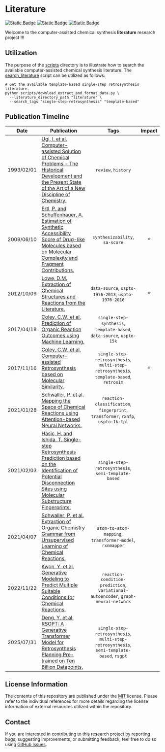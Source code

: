 # Literature
[![Static Badge](https://img.shields.io/badge/Institute%20of%20Science%20Tokyo-%231C3177?style=flat)](https://www.isct.ac.jp)
[![Static Badge](https://img.shields.io/badge/Elix%2C%20Inc.-%235EB6B3?style=flat)](https://www.elix-inc.com)
[![Static Badge](https://img.shields.io/badge/Faculty%20of%20Electrical%20Engineering-%23275D91?style=flat)](https://www.etf.unsa.ba)

Welcome to the computer-assisted chemical synthesis **literature** research project !!!


## Utilization
The purpose of the [scripts](/scripts) directory is to illustrate how to search the available computer-assisted chemical synthesis literature.
The [search_literature](/scripts/search_literature.py) script can be utilized as follows:

```shell
# Get the available template-based single-step retrosynthesis literature.
python scripts/download_extract_and_format_data.py \
  --literature_directory_path "literature" \
  --search_tags "single-step-retrosynthesis" "template-based"
```


## Publication Timeline
|    Date    | Publication                                                                                                                                                                                                                |                                           Tags                                            | Impact |
|:----------:|----------------------------------------------------------------------------------------------------------------------------------------------------------------------------------------------------------------------------|:-----------------------------------------------------------------------------------------:|:------:|
| 1993/02/01 | [Ugi, I. et al. Computer-assisted Solution of Chemical Problems - The Historical Development and the Present State of the Art of a New Discipline of Chemistry.](literature/1993/19930201_ugi_i_et_al.md)                  |                                    `review`, `history`                                    |        |
| 2009/06/10 | [Ertl, P. and Schuffenhauer, A. Estimation of Synthetic Accessibility Score of Drug-like Molecules based on Molecular Complexity and Fragment Contributions.](literature/2009/20090610_ertl_p_and_schuffenhauer_a.md)      |                              `synthesizability`, `sa-score`                               | :star: |
| 2012/10/09 | [Lowe, D.M. Extraction of Chemical Structures and Reactions from the Literature.](literature/2012/20121009_lowe_d_m.md)                                                                                                    |                    `data-source`, `uspto-1976-2013`, `uspto-1976-2016`                    | :star: |
| 2017/04/18 | [Coley, C.W. et al. Prediction of Organic Reaction Outcomes using Machine Learning.](literature/2017/20170418_coley_c_w_et_al.md)                                                                                          |           `single-step-synthesis`, `template-based`, `data-source`, `uspto-15k`           |        |
| 2017/11/16 | [Coley, C.W. et al. Computer-assisted Retrosynthesis based on Molecular Similarity.](literature/2017/20171116_coley_c_w_et_al.md)                                                                                          |  `single-step-retrosynthesis`, `multi-step-retrosynthesis`, `template-based`, `retrosim`  | :star: |
| 2021/01/28 | [Schwaller, P. et al. Mapping the Space of Chemical Reactions using Attention-based Neural Networks.](literature/2021/20210128_schwaller_p_et_al.md)                                                                       |     `reaction-classification`, `fingerprint`, `transformer`, `rxnfp`, `uspto-1k-tpl`      |        |
| 2021/02/03 | [Hasic, H. and Ishida, T. Single-step Retrosynthesis Prediction based on the Identification of Potential Disconnection Sites using Molecular Substructure Fingerprints.](literature/2021/20210203_hasic_h_and_ishida_t.md) |                    `single-step-retrosynthesis`, `semi-template-based`                    |        |
| 2021/04/07 | [Schwaller, P. et al. Extraction of Organic Chemistry Grammar from Unsupervised Learning of Chemical Reactions.](literature/2021/20210407_schwaller_p_et_al.md)                                                            |                 `atom-to-atom-mapping`, `transformer-model`, `rxnmapper`                  |        |
| 2022/11/22 | [Kwon, Y. et al. Generative Modeling to Predict Multiple Suitable Conditions for Chemical Reactions.](literature/2022/20221122_kwon_y_et_al.md)                                                                            |    `reaction-condition-prediction`, `variational-autoencoder`, `graph-neural-network`     |        |
| 2025/07/31 | [Deng, Y. et al. RSGPT: A Generative Transformer Model for Retrosynthesis Planning Pre-trained on Ten Billion Datapoints.](literature/2025/20250731_deng_y_et_al.md)                                                       | `single-step-retrosynthesis`, `multi-step-retrosynthesis`, `semi-template-based`, `rsgpt` |        |


## License Information
The contents of this repository are published under the [MIT](/LICENSE) license.
Please refer to the individual references for more details regarding the license information of external resources utilized within the repository.


## Contact
If you are interested in contributing to this research project by reporting bugs, suggesting improvements, or submitting feedback, feel free to do so using [GitHub Issues](https://github.com/neo-chem-synth-wave/literature/issues).

